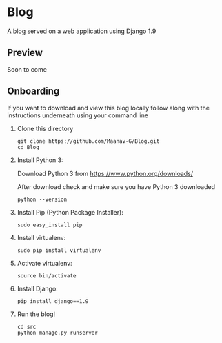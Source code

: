 # Blog
A blog served on a web application using Django 1.9

## Preview 
Soon to come 

## Onboarding 
If you want to download and view this blog locally follow along with the instructions underneath using your command line

1. Clone this directory
    ```
    git clone https://github.com/Maanav-G/Blog.git
    cd Blog
    ```

2. Install Python 3:

    Download Python 3 from https://www.python.org/downloads/

    After download check and make sure you have Python 3 downloaded
    ```
    python --version
    ```

3. Install Pip (Python Package Installer):
    ```
    sudo easy_install pip
    ```

4. Install virtualenv:
    ```
    sudo pip install virtualenv
    ```
    
5. Activate virtualenv:
    ```
    source bin/activate
    ```
    
6. Install Django:
    ```
    pip install django==1.9
    ```


7. Run the blog!
    ```
    cd src
    python manage.py runserver
    ```


